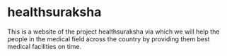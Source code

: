 # healthsuraksha
This is a website of the project healthsuraksha via which we will help the people in the medical field across the country by providing them best medical facilities on time.
